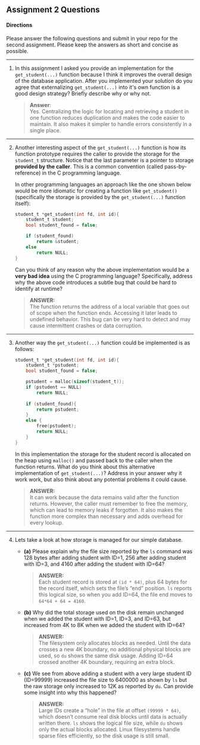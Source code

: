 ## Assignment 2 Questions

#### Directions
Please answer the following questions and submit in your repo for the second assignment.  Please keep the answers as short and concise as possible.

---

1. In this assignment I asked you provide an implementation for the `get_student(...)` function because I think it improves the overall design of the database application.   After you implemented your solution do you agree that externalizing `get_student(...)` into it's own function is a good design strategy?  Briefly describe why or why not.

    > **Answer**:  
    Yes. Centralizing the logic for locating and retrieving a student in one function reduces duplication and makes the code easier to maintain. It also makes it simpler to handle errors consistently in a single place.

---

2. Another interesting aspect of the `get_student(...)` function is how its function prototype requires the caller to provide the storage for the `student_t` structure. Notice that the last parameter is a pointer to storage **provided by the caller**. This is a common convention (called pass-by-reference) in the C programming language.  

    In other programming languages an approach like the one shown below would be more idiomatic for creating a function like `get_student()` (specifically the storage is provided by the `get_student(...)` function itself):

    ```c
    student_t *get_student(int fd, int id){
        student_t student;
        bool student_found = false;

        if (student_found)
            return &student;
        else
            return NULL;
    }
    ```

    Can you think of any reason why the above implementation would be a **very bad idea** using the C programming language?  Specifically, address why the above code introduces a subtle bug that could be hard to identify at runtime? 

    > **ANSWER:**  
    The function returns the address of a local variable that goes out of scope when the function ends. Accessing it later leads to undefined behavior. This bug can be very hard to detect and may cause intermittent crashes or data corruption.

---

3. Another way the `get_student(...)` function could be implemented is as follows:

    ```c
    student_t *get_student(int fd, int id){
        student_t *pstudent;
        bool student_found = false;

        pstudent = malloc(sizeof(student_t));
        if (pstudent == NULL)
            return NULL;
        
        if (student_found){
            return pstudent;
        }
        else {
            free(pstudent);
            return NULL;
        }
    }
    ```
    In this implementation the storage for the student record is allocated on the heap using `malloc()` and passed back to the caller when the function returns. What do you think about this alternative implementation of `get_student(...)`?  Address in your answer why it work work, but also think about any potential problems it could cause.  
    
    > **ANSWER:**  
    It can work because the data remains valid after the function returns. However, the caller must remember to free the memory, which can lead to memory leaks if forgotten. It also makes the function more complex than necessary and adds overhead for every lookup.

---

4. Lets take a look at how storage is managed for our simple database.  

    - **(a)** Please explain why the file size reported by the `ls` command was 128 bytes after adding student with ID=1, 256 after adding student with ID=3, and 4160 after adding the student with ID=64?

        > **ANSWER:**  
        Each student record is stored at `(id * 64)`, plus 64 bytes for the record itself, which sets the file’s “end” position. `ls` reports this logical size, so when you add ID=64, the file end moves to `64*64 + 64 = 4160`.

    - **(b)** Why did the total storage used on the disk remain unchanged when we added the student with ID=1, ID=3, and ID=63, but increased from 4K to 8K when we added the student with ID=64?

        > **ANSWER:**  
        The filesystem only allocates blocks as needed. Until the data crosses a new 4K boundary, no additional physical blocks are used, so `du` shows the same disk usage. Adding ID=64 crossed another 4K boundary, requiring an extra block.

    - **(c)** We see from above adding a student with a very large student ID (ID=99999) increased the file size to 6400000 as shown by `ls` but the raw storage only increased to 12K as reported by `du`.  Can provide some insight into why this happened?

        > **ANSWER:**  
        Large IDs create a “hole” in the file at offset `(99999 * 64)`, which doesn’t consume real disk blocks until data is actually written there. `ls` shows the logical file size, while `du` shows only the actual blocks allocated. Linux filesystems handle sparse files efficiently, so the disk usage is still small.

